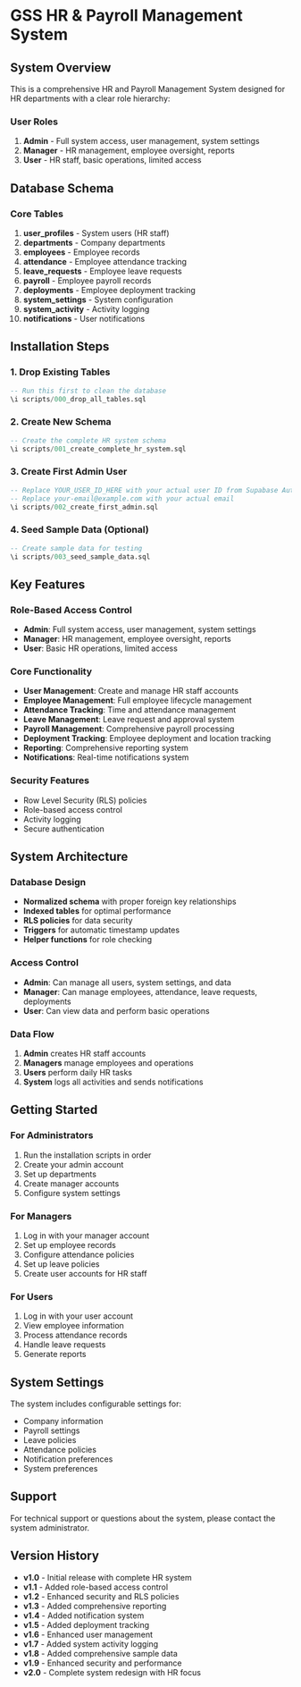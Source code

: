 # GSS HR & Payroll Management System

## System Overview

This is a comprehensive HR and Payroll Management System designed for HR departments with a clear role hierarchy:

### User Roles

1. **Admin** - Full system access, user management, system settings
2. **Manager** - HR management, employee oversight, reports
3. **User** - HR staff, basic operations, limited access

## Database Schema

### Core Tables

1. **user_profiles** - System users (HR staff)
2. **departments** - Company departments
3. **employees** - Employee records
4. **attendance** - Employee attendance tracking
5. **leave_requests** - Employee leave requests
6. **payroll** - Employee payroll records
7. **deployments** - Employee deployment tracking
8. **system_settings** - System configuration
9. **system_activity** - Activity logging
10. **notifications** - User notifications

## Installation Steps

### 1. Drop Existing Tables
```sql
-- Run this first to clean the database
\i scripts/000_drop_all_tables.sql
```

### 2. Create New Schema
```sql
-- Create the complete HR system schema
\i scripts/001_create_complete_hr_system.sql
```

### 3. Create First Admin User
```sql
-- Replace YOUR_USER_ID_HERE with your actual user ID from Supabase Auth
-- Replace your-email@example.com with your actual email
\i scripts/002_create_first_admin.sql
```

### 4. Seed Sample Data (Optional)
```sql
-- Create sample data for testing
\i scripts/003_seed_sample_data.sql
```

## Key Features

### Role-Based Access Control
- **Admin**: Full system access, user management, system settings
- **Manager**: HR management, employee oversight, reports
- **User**: Basic HR operations, limited access

### Core Functionality
- **User Management**: Create and manage HR staff accounts
- **Employee Management**: Full employee lifecycle management
- **Attendance Tracking**: Time and attendance management
- **Leave Management**: Leave request and approval system
- **Payroll Management**: Comprehensive payroll processing
- **Deployment Tracking**: Employee deployment and location tracking
- **Reporting**: Comprehensive reporting system
- **Notifications**: Real-time notifications system

### Security Features
- Row Level Security (RLS) policies
- Role-based access control
- Activity logging
- Secure authentication

## System Architecture

### Database Design
- **Normalized schema** with proper foreign key relationships
- **Indexed tables** for optimal performance
- **RLS policies** for data security
- **Triggers** for automatic timestamp updates
- **Helper functions** for role checking

### Access Control
- **Admin**: Can manage all users, system settings, and data
- **Manager**: Can manage employees, attendance, leave requests, deployments
- **User**: Can view data and perform basic operations

### Data Flow
1. **Admin** creates HR staff accounts
2. **Managers** manage employees and operations
3. **Users** perform daily HR tasks
4. **System** logs all activities and sends notifications

## Getting Started

### For Administrators
1. Run the installation scripts in order
2. Create your admin account
3. Set up departments
4. Create manager accounts
5. Configure system settings

### For Managers
1. Log in with your manager account
2. Set up employee records
3. Configure attendance policies
4. Set up leave policies
5. Create user accounts for HR staff

### For Users
1. Log in with your user account
2. View employee information
3. Process attendance records
4. Handle leave requests
5. Generate reports

## System Settings

The system includes configurable settings for:
- Company information
- Payroll settings
- Leave policies
- Attendance policies
- Notification preferences
- System preferences

## Support

For technical support or questions about the system, please contact the system administrator.

## Version History

- **v1.0** - Initial release with complete HR system
- **v1.1** - Added role-based access control
- **v1.2** - Enhanced security and RLS policies
- **v1.3** - Added comprehensive reporting
- **v1.4** - Added notification system
- **v1.5** - Added deployment tracking
- **v1.6** - Enhanced user management
- **v1.7** - Added system activity logging
- **v1.8** - Added comprehensive sample data
- **v1.9** - Enhanced security and performance
- **v2.0** - Complete system redesign with HR focus


